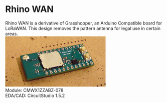 # Rhino WAN
Rhino WAN is a derivative of Grasshopper, an Arduino Compatible board for LoRaWAN. This design removes the pattern antenna for legal use in certain areas.  
![picture](images/board_pict.jpg)  
Module: CMWX1ZZABZ-078  
EDA/CAD: CircuitStudio 1.5.2  
